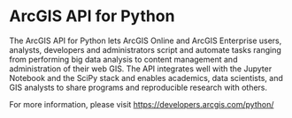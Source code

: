 # ArcGIS API for Python

The ArcGIS API for Python lets ArcGIS Online and ArcGIS Enterprise users, analysts, developers and administrators script and automate tasks ranging from performing big data analysis to content management and administration of their web GIS. The API integrates well with the Jupyter Notebook and the SciPy stack and enables academics, data scientists, and GIS analysts to share programs and reproducible research with others.

For more information, please visit https://developers.arcgis.com/python/ 
